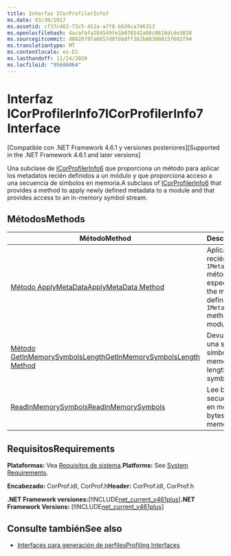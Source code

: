 ```yaml
---
title: Interfaz ICorProfilerInfo7
ms.date: 03/30/2017
ms.assetid: cf37c462-73c5-412a-a7f8-bb26ca746313
ms.openlocfilehash: 4acafafa284549fe1b078542a88c0818dcde3038
ms.sourcegitcommit: d8020797a6657d0fbbdff362b80300815f682f94
ms.translationtype: MT
ms.contentlocale: es-ES
ms.lasthandoff: 11/24/2020
ms.locfileid: "95686064"
---
```

# <a name="icorprofilerinfo7-interface"></a><span data-ttu-id="d5e59-102">Interfaz ICorProfilerInfo7</span><span class="sxs-lookup"><span data-stu-id="d5e59-102">ICorProfilerInfo7 Interface</span></span>

<span data-ttu-id="d5e59-103">[Compatible con .NET Framework 4.6.1 y versiones posteriores]</span><span class="sxs-lookup"><span data-stu-id="d5e59-103">[Supported in the .NET Framework 4.6.1 and later versions]</span></span>  
  
 <span data-ttu-id="d5e59-104">Una subclase de [ICorProfilerInfo6](icorprofilerinfo6-interface.md) que proporciona un método para aplicar los metadatos recién definidos a un módulo y que proporciona acceso a una secuencia de símbolos en memoria.</span><span class="sxs-lookup"><span data-stu-id="d5e59-104">A subclass of [ICorProfilerInfo6](icorprofilerinfo6-interface.md) that provides a method to apply newly defined metadata to a module and that provides access to an in-memory symbol stream.</span></span>  
  
## <a name="methods"></a><span data-ttu-id="d5e59-105">Métodos</span><span class="sxs-lookup"><span data-stu-id="d5e59-105">Methods</span></span>  
  
|<span data-ttu-id="d5e59-106">Método</span><span class="sxs-lookup"><span data-stu-id="d5e59-106">Method</span></span>|<span data-ttu-id="d5e59-107">Descripción</span><span class="sxs-lookup"><span data-stu-id="d5e59-107">Description</span></span>|  
|------------|-----------------|  
|[<span data-ttu-id="d5e59-108">Método ApplyMetaData</span><span class="sxs-lookup"><span data-stu-id="d5e59-108">ApplyMetaData Method</span></span>](icorprofilerinfo7-applymetadata-method.md)|<span data-ttu-id="d5e59-109">Aplica los metadatos recién definidos por los `IMetadataEmit::Define*` métodos a un módulo especificado.</span><span class="sxs-lookup"><span data-stu-id="d5e59-109">Applies the metadata newly defined by the `IMetadataEmit::Define*` methods to a specified module.</span></span>|  
|[<span data-ttu-id="d5e59-110">Método GetInMemorySymbolsLength</span><span class="sxs-lookup"><span data-stu-id="d5e59-110">GetInMemorySymbolsLength Method</span></span>](icorprofilerinfo7-getinmemorysymbolslength-method.md)|<span data-ttu-id="d5e59-111">Devuelve la longitud de una secuencia de símbolos en memoria.</span><span class="sxs-lookup"><span data-stu-id="d5e59-111">Returns the length of an in-memory symbol stream.</span></span>|  
|[<span data-ttu-id="d5e59-112">ReadInMemorySymbols</span><span class="sxs-lookup"><span data-stu-id="d5e59-112">ReadInMemorySymbols</span></span>](icorprofilerinfo7-readinmemorysymbols.md)|<span data-ttu-id="d5e59-113">Lee bytes de una secuencia de símbolos en memoria.</span><span class="sxs-lookup"><span data-stu-id="d5e59-113">Reads bytes from an in-memory symbol stream.</span></span>|  
  
## <a name="requirements"></a><span data-ttu-id="d5e59-114">Requisitos</span><span class="sxs-lookup"><span data-stu-id="d5e59-114">Requirements</span></span>  

 <span data-ttu-id="d5e59-115">**Plataformas:** Vea [Requisitos de sistema](../../get-started/system-requirements.md).</span><span class="sxs-lookup"><span data-stu-id="d5e59-115">**Platforms:** See [System Requirements](../../get-started/system-requirements.md).</span></span>  
  
 <span data-ttu-id="d5e59-116">**Encabezado:** CorProf.idl, CorProf.h</span><span class="sxs-lookup"><span data-stu-id="d5e59-116">**Header:** CorProf.idl, CorProf.h</span></span>  
  
 <span data-ttu-id="d5e59-117">**.NET Framework versiones:**[!INCLUDE[net_current_v461plus](../../../../includes/net-current-v461plus-md.md)]</span><span class="sxs-lookup"><span data-stu-id="d5e59-117">**.NET Framework Versions:** [!INCLUDE[net_current_v461plus](../../../../includes/net-current-v461plus-md.md)]</span></span>  
  
## <a name="see-also"></a><span data-ttu-id="d5e59-118">Consulte también</span><span class="sxs-lookup"><span data-stu-id="d5e59-118">See also</span></span>

- [<span data-ttu-id="d5e59-119">Interfaces para generación de perfiles</span><span class="sxs-lookup"><span data-stu-id="d5e59-119">Profiling Interfaces</span></span>](profiling-interfaces.md)
